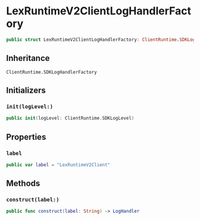 # LexRuntimeV2ClientLogHandlerFactory

``` swift
public struct LexRuntimeV2ClientLogHandlerFactory: ClientRuntime.SDKLogHandlerFactory 
```

## Inheritance

`ClientRuntime.SDKLogHandlerFactory`

## Initializers

### `init(logLevel:)`

``` swift
public init(logLevel: ClientRuntime.SDKLogLevel) 
```

## Properties

### `label`

``` swift
public var label = "LexRuntimeV2Client"
```

## Methods

### `construct(label:)`

``` swift
public func construct(label: String) -> LogHandler 
```
